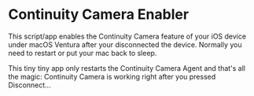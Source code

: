 # Continuity Camera Enabler
This script/app enables the Continuity Camera feature of your iOS device under macOS Ventura after your disconnected the device.
Normally you need to restart or put your mac back to sleep.

This tiny tiny app only restarts the Continuity Camera Agent and that's all the magic: Continuity Camera is working right after you pressed Disconnect...
